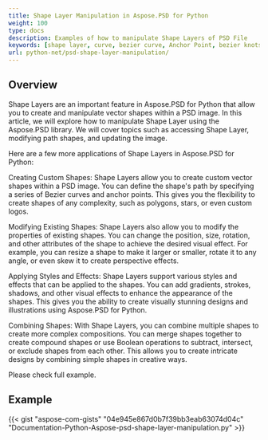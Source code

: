 ```yaml
---
title: Shape Layer Manipulation in Aspose.PSD for Python
weight: 100
type: docs
description: Examples of how to manipulate Shape Layers of PSD File
keywords: [shape layer, curve, bezier curve, Anchor Point, bezier knots, psd api, python, code sample]
url: python-net/psd-shape-layer-manipulation/
---
```


## **Overview**
Shape Layers are an important feature in Aspose.PSD for Python that allow you to create and manipulate vector shapes within a PSD image. In this article, we will explore how to manipulate Shape Layer using the Aspose.PSD library. We will cover topics such as accessing Shape Layer, modifying path shapes, and updating the image.

Here are a few more applications of Shape Layers in Aspose.PSD for Python:

Creating Custom Shapes: Shape Layers allow you to create custom vector shapes within a PSD image. You can define the shape's path by specifying a series of Bezier curves and anchor points. This gives you the flexibility to create shapes of any complexity, such as polygons, stars, or even custom logos.

Modifying Existing Shapes: Shape Layers also allow you to modify the properties of existing shapes. You can change the position, size, rotation, and other attributes of the shape to achieve the desired visual effect. For example, you can resize a shape to make it larger or smaller, rotate it to any angle, or even skew it to create perspective effects.

Applying Styles and Effects: Shape Layers support various styles and effects that can be applied to the shapes. You can add gradients, strokes, shadows, and other visual effects to enhance the appearance of the shapes. This gives you the ability to create visually stunning designs and illustrations using Aspose.PSD for Python.

Combining Shapes: With Shape Layers, you can combine multiple shapes to create more complex compositions. You can merge shapes together to create compound shapes or use Boolean operations to subtract, intersect, or exclude shapes from each other. This allows you to create intricate designs by combining simple shapes in creative ways.

Please check full example.

## **Example**
{{< gist "aspose-com-gists" "04e945e867d0b7f39bb3eab63074d04c" "Documentation-Python-Aspose-psd-shape-layer-manipulation.py" >}}